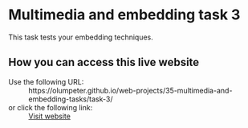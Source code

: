 # Multimedia and embedding task 3

This task tests your embedding techniques.

## How you can access this live website

<dl>
  Use the following URL:
  <dd>
    https://olumpeter.github.io/web-projects/35-multimedia-and-embedding-tasks/task-3/
  </dd>
  or click the following link:
  <dd>
    <a href="https://olumpeter.github.io/web-projects/35-multimedia-and-embedding-tasks/task-3/">Visit website</a>
  </dd>
</dl>
